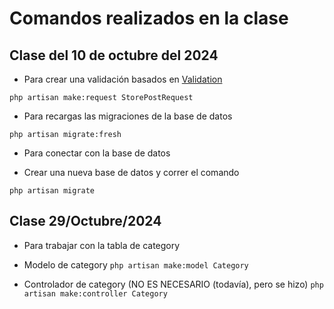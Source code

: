# Comandos realizados en la clase
## Clase del 10 de octubre del 2024
* Para crear una validación basados en [Validation](https://laravel.com/docs/11.x/validation#rule-in)

``` php artisan make:request StorePostRequest ```

* Para recargas las migraciones de la base de datos
  
```php artisan migrate:fresh```

* Para conectar con la base de datos
 - Crear una nueva base de datos y correr el comando

 ```php artisan migrate```

 ## Clase 29/Octubre/2024
 * Para trabajar con la tabla de category
 - Modelo de category
 ```php artisan make:model Category```

 - Controlador de category (NO ES NECESARIO (todavía), pero se hizo)
```php artisan make:controller Category```